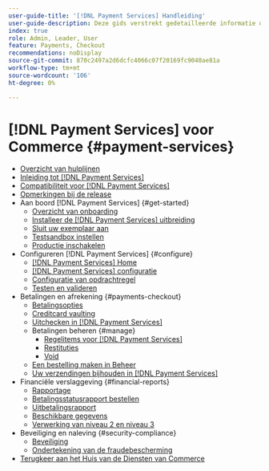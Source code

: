 ```yaml
---
user-guide-title: '[!DNL Payment Services] Handleiding'
user-guide-description: Deze gids verstrekt gedetailleerde informatie over het installeren van en het vormen  [!DNL Payment Services]  voor uw  [!DNL Adobe Commerce]  of  [!DNL Magento Open Source]  opslag.
index: true
role: Admin, Leader, User
feature: Payments, Checkout
recommendations: noDisplay
source-git-commit: 870c2497a2d6dcfc4066c07f20169fc9040ae81a
workflow-type: tm+mt
source-wordcount: '106'
ht-degree: 0%

---
```



# [!DNL Payment Services] voor Commerce {#payment-services}

- [Overzicht van hulplijnen](guide-overview.md)
- [Inleiding tot  [!DNL Payment Services]](introduction.md)
- [Compatibiliteit voor  [!DNL Payment Services]](compatibility.md)
- [Opmerkingen bij de release](release-notes.md)
- Aan boord [!DNL Payment Services] {#get-started}
   - [Overzicht van onboarding](onboard.md)
   - [Installeer de  [!DNL Payment Services]  uitbreiding](install.md)
   - [Sluit uw exemplaar aan](connect.md)
   - [Testsandbox instellen](sandbox.md)
   - [Productie inschakelen](production.md)
- Configureren [!DNL Payment Services] {#configure}
   - [[!DNL Payment Services] Home](payments-home.md)
   - [[!DNL Payment Services] configuratie](configure-admin.md)
   - [Configuratie van opdrachtregel](configure-cli.md)
   - [Testen en valideren](test-validate.md)
- Betalingen en afrekening {#payments-checkout}
   - [Betalingsopties](payments-options.md)
   - [Creditcard vaulting](vaulting.md)
   - [Uitchecken in  [!DNL Payment Services]](checkout.md)
   - Betalingen beheren {#manage}
      - [Regelitems voor  [!DNL Payment Services]](line-items.md)
      - [Restituties](refunds.md)
      - [Void](voids.md)
   - [Een bestelling maken in Beheer](create-order.md)
   - [Uw verzendingen bijhouden in  [!DNL Payment Services]](track-shipment.md)
- Financiële verslaggeving {#financial-reports}
   - [Rapportage](reporting.md)
   - [Betalingsstatusrapport bestellen](order-payment-status.md)
   - [Uitbetalingsrapport](payouts.md)
   - [Beschikbare gegevens](data.md)
   - [Verwerking van niveau 2 en niveau 3](levels-card-payment-transactions.md)
- Beveiliging en naleving {#security-compliance}
   - [Beveiliging](security.md)
   - [Ondertekening van de fraudebescherming](fraud-protection.md)
- [ Terugkeer aan het Huis van de Diensten van Commerce ](https://experienceleague.adobe.com/docs/commerce-merchant-services/user-guides/home.html?lang=nl-NL)
